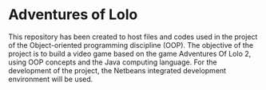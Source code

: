 # Adventures of Lolo
This repository has been created to host files and codes used in the project of the Object-oriented programming discipline (OOP). The objective of the project is to build a video game based on the game Adventures Of Lolo 2, using OOP concepts and the Java computing language. For the development of the project, the Netbeans integrated development environment will be used.
